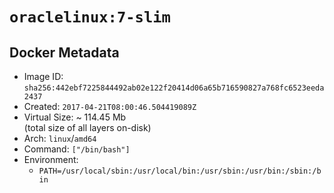 # `oraclelinux:7-slim`

## Docker Metadata

- Image ID: `sha256:442ebf7225844492ab02e122f20414d06a65b716590827a768fc6523eeda2437`
- Created: `2017-04-21T08:00:46.504419089Z`
- Virtual Size: ~ 114.45 Mb  
  (total size of all layers on-disk)
- Arch: `linux`/`amd64`
- Command: `["/bin/bash"]`
- Environment:
  - `PATH=/usr/local/sbin:/usr/local/bin:/usr/sbin:/usr/bin:/sbin:/bin`
